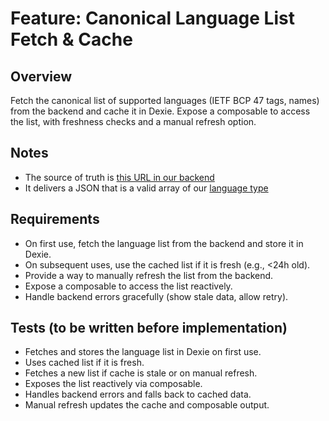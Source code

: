 # Feature: Canonical Language List Fetch & Cache

## Overview
Fetch the canonical list of supported languages (IETF BCP 47 tags, names) from the backend and cache it in Dexie. Expose a composable to access the list, with freshness checks and a manual refresh option.

## Notes

- The source of truth is [this URL in our backend](https://scintillating-empanada-730581.netlify.app/language_tags.json)
- It delivers a JSON that is a valid array of our [language type](../../src/modules/languages/types/Language.ts)

## Requirements
- On first use, fetch the language list from the backend and store it in Dexie.
- On subsequent uses, use the cached list if it is fresh (e.g., <24h old).
- Provide a way to manually refresh the list from the backend.
- Expose a composable to access the list reactively.
- Handle backend errors gracefully (show stale data, allow retry).

## Tests (to be written before implementation)
- Fetches and stores the language list in Dexie on first use.
- Uses cached list if it is fresh.
- Fetches a new list if cache is stale or on manual refresh.
- Exposes the list reactively via composable.
- Handles backend errors and falls back to cached data.
- Manual refresh updates the cache and composable output. 